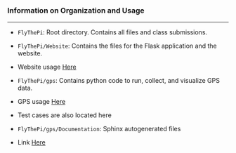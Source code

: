 ### Information on Organization and Usage

---

- ```FlyThePi```: Root directory. Contains all files and class submissions.

- ```FlyThePi/Website```: Contains the files for the Flask application and the website.
 - Website usage [Here](https://github.com/dbrill/FlyThePi/tree/master/Website)
 
- ```FlyThePi/gps```: Contains python code to run, collect, and visualize GPS data.
 - GPS usage [Here](https://github.com/dbrill/FlyThePi/tree/master/gps)
 - Test cases are also located here
 
- ```FlyThePi/gps/Documentation```: Sphinx autogenerated files
 - Link [Here](https://github.com/dbrill/FlyThePi/tree/master/gps/Documentation)
